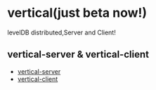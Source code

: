 # vertical(just beta now!)
levelDB distributed,Server and Client!

## vertical-server & vertical-client
* [vertical-server](https://github.com/zy445566/vertical/tree/master/v1/vertical-server "vertical-server")
* [vertical-client](https://github.com/zy445566/vertical/tree/master/v1/vertical-client "vertical-client")
